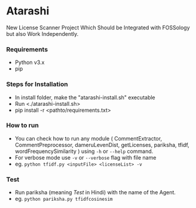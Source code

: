 # Atarashi
New License Scanner Project Which Should be Integrated with FOSSology but also Work Independently.

### Requirements
- Python v3.x
- pip 

### Steps for Installation
- In install folder, make the "atarashi-install.sh" executable
- Run <./atarashi-install.sh>
- pip install -r <pathto/requirements.txt>

### How to run
- You can check how to run any module ( CommentExtractor, CommentPreprocessor, dameruLevenDist, getLicenses, pariksha, tfidf, wordFrequencySimilarity )
using `-h` or `--help` command.
- For verbose mode use `-v` or `--verbose` flag with file name
- eg. `python tfidf.py <inputFile> <licenseList> -v`

### Test
- Run pariksha (meaning *Test* in Hindi) with the name of the Agent.
- eg. `python pariksha.py tfidfcosinesim`
